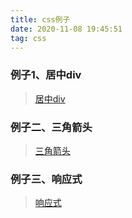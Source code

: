 ```yaml
---
title: css例子
date: 2020-11-08 19:45:51
tag: css
---
```


### 例子1、居中div
>[居中div](/css/practice/first "例一")

### 例子二、三角箭头
>[三角箭头](/css/practice/second "例二2")   

### 例子三、响应式
>[响应式](/css/practice/three "例三")